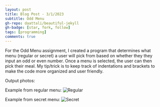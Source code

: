 ```yaml
---
layout: post
title: Blog Post - 3/1/2023
subtitle: Odd Menu
gh-repo: daattali/beautiful-jekyll
gh-badge: [star, fork, follow]
tags: [programming]
comments: true
---
```

For the Odd Menu assignment, I created a program that determines what menu (regular or secret) a user will pick from based on whether they they input an odd or even number. Once a menu is selected, the user can then pick their meal. My tip/trick is to keep track of indentations and brackets to make the code more organized and user friendly.

Output photos:

Example from regular menu:
![Regular](https://mishalpowers.github.io/assets/img/RegularMenu.jpg)

Example from secret menu:
![Secret](https://mishalpowers.github.io/assets/img/SecretMenu.jpg)

